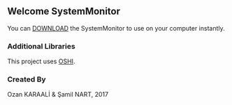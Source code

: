 ## Welcome SystemMonitor
You can [DOWNLOAD](https://github.com/ozankaraali/SystemMonitor/releases/latest) the SystemMonitor to use on your computer instantly.

### Additional Libraries
This project uses [OSHI](https://github.com/oshi/oshi).

### Created By
Ozan KARAALİ & Şamil NART, 2017
